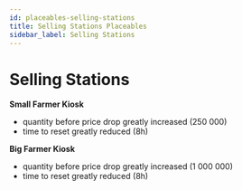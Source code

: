 ```yaml
---
id: placeables-selling-stations
title: Selling Stations Placeables
sidebar_label: Selling Stations
---
```

# Selling Stations

**Small Farmer Kiosk**
- quantity before price drop greatly increased (250 000)
- time to reset greatly reduced (8h)

**Big Farmer Kiosk**
- quantity before price drop greatly increased (1 000 000)
- time to reset greatly reduced (8h)
